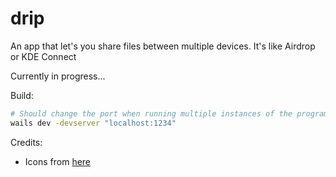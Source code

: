 # drip
An app that let's you share files between multiple devices.
It's like Airdrop or KDE Connect

Currently in progress...

Build:
```bash
# Should change the port when running multiple instances of the program
wails dev -devserver "localhost:1234"
```

Credits:
- Icons from [here](https://www.svgrepo.com/collection/jtb-variety-thin-icons/)